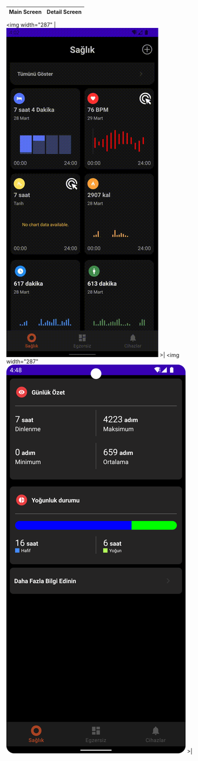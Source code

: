 <div id="top"></div>
 
| Main Screen | Detail Screen |
|:-:|:-:|
<img width="287"
| ![1](images/main_screen.gif) >| <img width="287" ![2](images/detail_screen.png) >|
